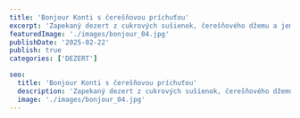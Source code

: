 ```yaml
---
title: 'Bonjour Konti s čerešňovou príchuťou'
excerpt: 'Zapekaný dezert z cukrových sušienok, čerešňového džemu a jemného suflé s višňovou príchuťou'
featuredImage: './images/bonjour_04.jpg'
publishDate: '2025-02-22'
publish: true
categories: ['DEZERT']

seo:
  title: 'Bonjour Konti s čerešňovou príchuťou'
  description: 'Zapekaný dezert z cukrových sušienok, čerešňového džemu a jemného suflé s višňovou príchuťo'
  image: './images/bonjour_04.jpg'
---
```

